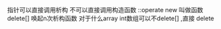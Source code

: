 
指针可以直接调用析构
不可以直接调用构造函数
::operate new 叫做函数
delete[]  唤起n次析构函数
对于什么array int数组可以不delete[] ,直接 delete 













